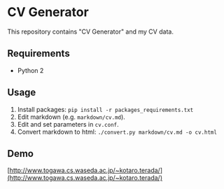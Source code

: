 # CV Generator

This repository contains "CV Generator" and my CV data.


## Requirements

* Python 2


## Usage

1. Install packages: `pip install -r packages_requirements.txt`
2. Edit markdown (e.g. `markdown/cv.md`).
3. Edit and set parameters in `cv.conf`.
4. Convert markdown to html: `./convert.py markdown/cv.md -o cv.html`


## Demo
[http://www.togawa.cs.waseda.ac.jp/~kotaro.terada/](http://www.togawa.cs.waseda.ac.jp/~kotaro.terada/)
